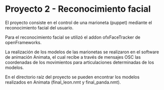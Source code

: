 Proyecto 2 - Reconocimiento facial
==================================
El proyecto consiste en el control de una marioneta (puppet) mediante el reconocimiento facial del usuario.

Para el reconocimiento facial se utilizó el addon ofxFaceTracker de openFrameworks. 

La realización de los modelos de las marionetas se realizaron en el software de animación Animata, el cual recibe a través de mensajes OSC las coordenadas de los movimientos para articulaciones determinadas de los modelos.

En el directorio raíz del proyecto se pueden encontrar los modelos realizados en Animata (final_leon.nmt y final_panda.nmt).
